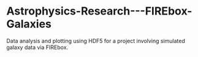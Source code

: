 # Astrophysics-Research---FIREbox-Galaxies

Data analysis and plotting using HDF5 for a project involving simulated galaxy data via FIREbox.
